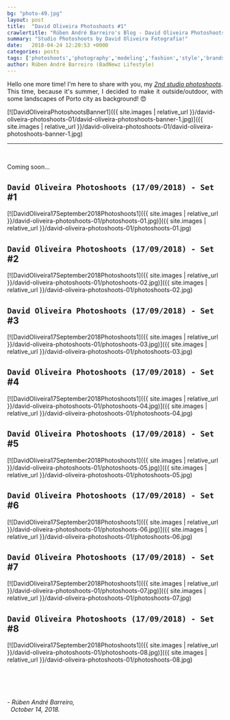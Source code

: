 ```yaml
---
bg: "photo-49.jpg"
layout: post
title:  "David Oliveira Photoshoots #1"
crawlertitle: "Rúben André Barreiro's Blog - David Oliveira Photoshoots #1"
summary: "Studio Photoshoots by David Oliveira Fotografia!"
date:   2018-04-24 12:20:53 +0000
categories: posts
tags: ['photoshoots','photography','modeling','fashion','style','brands','clothing','blogging','david','oliveira','north','porto','gaia']
author: Rúben André Barreiro (BadNewz Lifestyle)
---
```

<p align="justify">Hello one more time! I'm here to share with you, my <a href="../photoshoots/2018-09-17-david-oliveira-photoshoots-01/highlights.html"><i><u>2nd studio photoshoots</u></i></a>. This time, because it's summer, I decided to make it outside/outdoor, with some landscapes of Porto city as background! 😍</p>

[![DavidOliveiraPhotoshootsBanner1]({{ site.images | relative_url }}/david-oliveira-photoshoots-01/david-oliveira-photoshoots-banner-1.jpg)]({{ site.images | relative_url }}/david-oliveira-photoshoots-01/david-oliveira-photoshoots-banner-1.jpg)

<hr>
<br>

<!--
<p align="justify">This is something that I was thinking for a long time and it's something that I always want to try. As I have some ideas and ambitions in fashion area, and I always loved <i><u>photography</u></i>, I decided to do some photoshoots in a studio... (<i><u>Because it was too much cold outside!!!</u></i> 😅)</p>-->

<!--<p align="justify"><i><u>I'm starting a blogger and fashion advisor lifestyle</u></i>, so I need some photos to publish in my <i><u>social networks and personal pages</u></i>. The first step was to choose the clothes for the photoshoots. For me that was too easy because <i><u>I'm so interested in fashion world and I'm always aware to the new trendings and looks!</u></i> I decided to bring 5 changes of clothes, to the studio, for this first photosession.</p>-->

<!--
<p align="justify">The second step was to choose if the photosession would be made in the exterior or in the studio. I choose to do it in the studio, because as the main idea it's to advertise some fashion brands, trendings and styles. And how, currently, it's taking place the spring season (<i><u>And it was cold in that week and was raining that day...</u></i> 😣), I decided to use their <b><i>Spring Collections</i></b> in the studio.</p>-->

<!--
<p align="justify">During the photosession, it was little difficult to me, because it was my first time and initially, I didn't feel so comfortable (<i><u>And perhaps, little shy</u></i>) posing in the front of the camera. But was told me to relax and don't think too much about that. <i><u>So I tried to keep calm, relaxed and pretend to be the most natural possible for the camera's len.</u></i></p>-->

<!--
<p align="justify">As the camera shoots some flashes, I'm started to gain some self confidence, enjoying each posing that I was making and everything starts to go fine. <i><u>The final results are awesome and I loved too much the experience.</u></i> For me was <i><u>my first photosession and modeling experience</u></i>, but don't will be the last, for sure! And for some of you, that want to start some project in the modeling area or simply want to do something new, just by curiosity, <i><u>I advise you to try it, you wouldn't regret, trust me!</u></i></p>-->

<!--
<p align="justify"><b>The highlights of the photosession are the following, resulting in a total of 284 photos without any edition:</b></p>-->

<p align="justify">Coming soon...</p>

## `David Oliveira Photoshoots (17/09/2018) - Set `#1
[![DavidOliveira17September2018Photoshoots1]({{ site.images | relative_url }}/david-oliveira-photoshoots-01/photoshoots-01.jpg)]({{ site.images | relative_url }}/david-oliveira-photoshoots-01/photoshoots-01.jpg)
<br>

## `David Oliveira Photoshoots (17/09/2018) - Set `#2
[![DavidOliveira17September2018Photoshoots1]({{ site.images | relative_url }}/david-oliveira-photoshoots-01/photoshoots-02.jpg)]({{ site.images | relative_url }}/david-oliveira-photoshoots-01/photoshoots-02.jpg)
<br>

## `David Oliveira Photoshoots (17/09/2018) - Set `#3
[![DavidOliveira17September2018Photoshoots1]({{ site.images | relative_url }}/david-oliveira-photoshoots-01/photoshoots-03.jpg)]({{ site.images | relative_url }}/david-oliveira-photoshoots-01/photoshoots-03.jpg)
<br>

## `David Oliveira Photoshoots (17/09/2018) - Set `#4
[![DavidOliveira17September2018Photoshoots1]({{ site.images | relative_url }}/david-oliveira-photoshoots-01/photoshoots-04.jpg)]({{ site.images | relative_url }}/david-oliveira-photoshoots-01/photoshoots-04.jpg)
<br>

## `David Oliveira Photoshoots (17/09/2018) - Set `#5
[![DavidOliveira17September2018Photoshoots1]({{ site.images | relative_url }}/david-oliveira-photoshoots-01/photoshoots-05.jpg)]({{ site.images | relative_url }}/david-oliveira-photoshoots-01/photoshoots-05.jpg)
<br>

## `David Oliveira Photoshoots (17/09/2018) - Set `#6
[![DavidOliveira17September2018Photoshoots1]({{ site.images | relative_url }}/david-oliveira-photoshoots-01/photoshoots-06.jpg)]({{ site.images | relative_url }}/david-oliveira-photoshoots-01/photoshoots-06.jpg)
<br>

## `David Oliveira Photoshoots (17/09/2018) - Set `#7
[![DavidOliveira17September2018Photoshoots1]({{ site.images | relative_url }}/david-oliveira-photoshoots-01/photoshoots-07.jpg)]({{ site.images | relative_url }}/david-oliveira-photoshoots-01/photoshoots-07.jpg)
<br>

## `David Oliveira Photoshoots (17/09/2018) - Set `#8
[![DavidOliveira17September2018Photoshoots1]({{ site.images | relative_url }}/david-oliveira-photoshoots-01/photoshoots-08.jpg)]({{ site.images | relative_url }}/david-oliveira-photoshoots-01/photoshoots-08.jpg)
<br>

<!--
<p align="justify">From the highlights of the photosession, was choosed <b>42 final photos</b>, 40 photos with <i><u>basic editions</u></i> (<i><b>light, contrast, hue and saturation</b></i>) and 2 with <i><u>special editions</u></i> (<i><b>removal of face imperfections, acne and blemishes</b></i>, per example).</p>-->

<!--
<p align="justify">Posteriorly, as I have some photo edition skills, I also made some personal photo editions on the final photos.</p>-->

<br>

<!--
<p align="justify"><b>The final result from the photos' collection of photosession, was the following:</b></p>-->

<!--
<p align="justify"><a href="../../rubenandrebarreiro.github.io/photoshoots/2018-04-24-alexandre-campinas-photoshoots-01/highlights.html"><b><i>- Spring Photosession 2018 - by Alexandre Campinas Photography</i></b></a></p>-->

<br>

<!--
<p align="justify">I will also share with you, the contacts of the photographer.</p>-->

<br>

<!--
<p align="justify"><b><u>CONTACTS:</u></b></p>
<p align="justify"><b>Website:</b> <a target="_blank" href="http://www.alexandrecampinas.pt/">http://www.alexandrecampinas.pt/</a></p>
<p align="justify"><b>Facebook:</b> <a target="_blank" href="https://www.facebook.com/alexandre.campinas.photography/">https://www.facebook.com/alexandre.campinas.photography/</a></p>
<p align="justify"><b>Instagram:</b> <a target="_blank"
href="https://www.instagram.com/alexandrecampinasphoto/">https://www.instagram.com/alexandrecampinasphoto/</a></p>
<p align="justify"><b>E-mail:</b> <a target="_blank" href="mailto:ruben.barreiro.92@gmail.com">photo@alexandrecampinas.pt</a></p>-->


<br>

<i>
    - Rúben André Barreiro,
    <br>
    &nbsp;
    October 14, 2018.
</i>